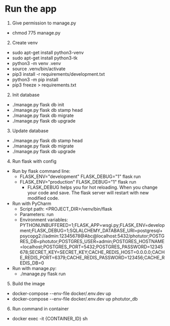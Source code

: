 # Run the app
1. Give permission to manage.py
- chmod 775 manage.py
2. Create venv
- sudo apt-get install python3-venv
- sudo apt-get install python3-tk
- python3 -m venv .venv
- source .venv/bin/activate
- pip3 install -r requirements/development.txt
- python3 -m pip install <package>
- pip3 freeze > requirements.txt
2. Init database
- ./manage.py flask db init
- ./manage.py flask db stamp head
- ./manage.py flask db migrate
- ./manage.py flask db upgrade
3. Update database
- ./manage.py flask db stamp head
- ./manage.py flask db migrate
- ./manage.py flask db upgrade
4. Run flask with config
- Run by flask command line: 
  - FLASK_ENV="development" FLASK_DEBUG="1" flask run
  - FLASK_ENV="production" FLASK_DEBUG="1" flask run
    - FLASK_DEBUG helps you for hot reloading. When you change your code and save. The flask server will restart with new modified code.
- Run with PyCharm
  - Script path: <PROJECT_DIR>/venv/bin/flask
  - Parameters: run
  - Environment variables: PYTHONUNBUFFERED=1;FLASK_APP=wsgi.py;FLASK_ENV=development;FLASK_DEBUG=1;SQLALCHEMY_DATABASE_URI=postgresql+psycopg2://admin:12345678@Abc@localhost:5432/photutor;POSTGRES_DB=photutor;POSTGRES_USER=admin;POSTGRES_HOSTNAME=localhost;POSTGRES_PORT=5432;POSTGRES_PASSWORD=12345678;SECRET_KEY=SECRET_KEY;CACHE_REDIS_HOST=0.0.0.0;CACHE_REDIS_PORT=6379;CACHE_REDIS_PASSWORD=123456;CACHE_REDIS_DB=0
- Run with manage.py: 
  - ./manage.py flask run
5. Build the image
- docker-compose --env-file docker/.env.dev up
- docker-compose --env-file docker/.env.dev up photutor_db
6. Run command in container 
- docker exec -it {CONTAINER_ID} sh
